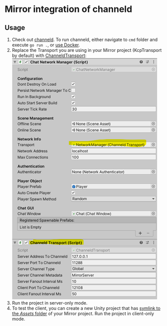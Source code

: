 # Mirror integration of channeld
## Usage
1. Check out [channeld](https://github.com/indiest/channeld). To run channeld, either navigate to `cmd` folder and execute `go run .`, or [use Docker](https://github.com/indiest/channeld#2-docker).
2. Replace the Transport you are using in your Mirror project (KcpTransport by default) with [ChanneldTransport](Assets/channeld/ChanneldTransport.cs):
![](Assets/channeld/Doc/NetworkManager.png)
3. Run the project in server-only mode.
4. To test the client, you can create a new Unity project that has [symlink to the *Assets* folder](https://support.unity.com/hc/en-us/articles/115003118426-Running-multiple-instances-of-Unity-referencing-the-same-project) of your Mirror project. Run the project in client-only mode. 
